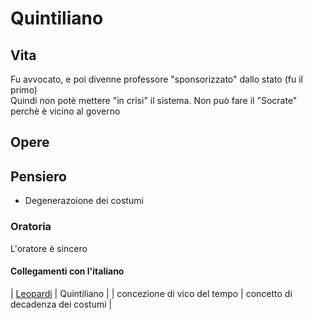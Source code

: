 # Quintiliano

## Vita

Fu avvocato, e poi divenne professore "sponsorizzato" dallo stato (fu il primo)  
Quindi non potè mettere "in crisi" il sistema. Non può fare il "Socrate" perchè è vicino al governo

## Opere 

## Pensiero 
- Degenerazoione dei costumi

### Oratoria 

L'oratore è sincero

#### Collegamenti con l'italiano

| [Leopardi](Leopardi)         | Quintiliano                       |
| concezione di vico del tempo | concetto di decadenza dei costumi |
